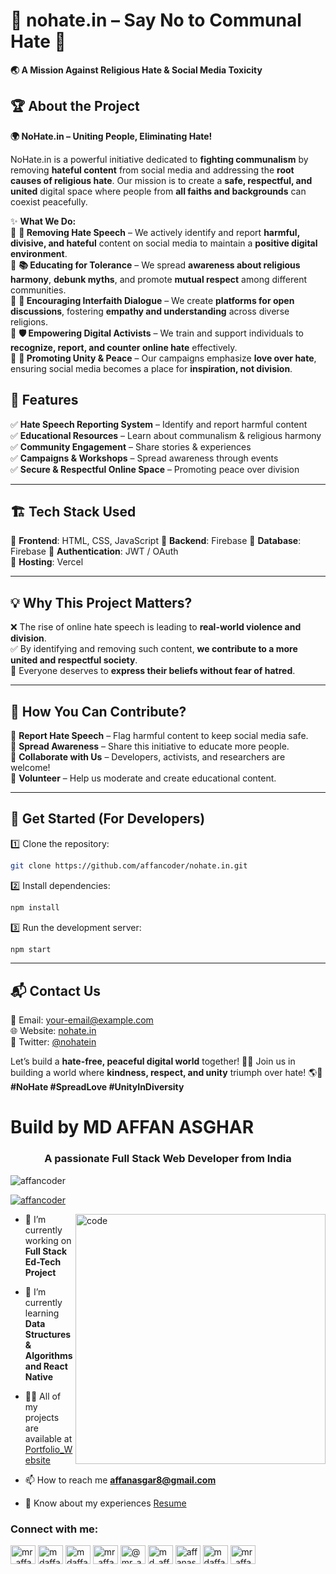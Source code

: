 # 🛑 **nohate.in** – Say No to Communal Hate 🚫  

**🌏 A Mission Against Religious Hate & Social Media Toxicity**  

## 🏆 **About the Project**  

**🌍 NoHate.in – Uniting People, Eliminating Hate!**  

NoHate.in is a powerful initiative dedicated to **fighting communalism** by removing **hateful content** from social media and addressing the **root causes of religious hate**. Our mission is to create a **safe, respectful, and united** digital space where people from **all faiths and backgrounds** can coexist peacefully.  

✨ **What We Do:**  
🔹 **🚫 Removing Hate Speech** – We actively identify and report **harmful, divisive, and hateful** content on social media to maintain a **positive digital environment**.  
🔹 **📚 Educating for Tolerance** – We spread **awareness about religious harmony**, **debunk myths**, and promote **mutual respect** among different communities.  
🔹 **🤝 Encouraging Interfaith Dialogue** – We create **platforms for open discussions**, fostering **empathy and understanding** across diverse religions.  
🔹 **🛡️ Empowering Digital Activists** – We train and support individuals to **recognize, report, and counter online hate** effectively.  
🔹 **💙 Promoting Unity & Peace** – Our campaigns emphasize **love over hate**, ensuring social media becomes a place for **inspiration, not division**.  

## 🚀 **Features**  

✅ **Hate Speech Reporting System** – Identify and report harmful content  
✅ **Educational Resources** – Learn about communalism & religious harmony  
✅ **Community Engagement** – Share stories & experiences  
✅ **Campaigns & Workshops** – Spread awareness through events  
✅ **Secure & Respectful Online Space** – Promoting peace over division  

---

## 🏗 **Tech Stack Used**  

🔹 **Frontend**: HTML, CSS, JavaScript
🔹 **Backend**: Firebase
🔹 **Database**: Firebase
🔹 **Authentication**: JWT / OAuth  
🔹 **Hosting**: Vercel

---

## 💡 **Why This Project Matters?**  

❌ The rise of online hate speech is leading to **real-world violence and division**.  
✅ By identifying and removing such content, **we contribute to a more united and respectful society**.  
💙 Everyone deserves to **express their beliefs without fear of hatred**.  

---

## 📌 **How You Can Contribute?**  

🔹 **Report Hate Speech** – Flag harmful content to keep social media safe.  
🔹 **Spread Awareness** – Share this initiative to educate more people.  
🔹 **Collaborate with Us** – Developers, activists, and researchers are welcome!  
🔹 **Volunteer** – Help us moderate and create educational content.  

---

## 📝 **Get Started (For Developers)**  

1️⃣ Clone the repository:  
```sh
git clone https://github.com/affancoder/nohate.in.git
```  
2️⃣ Install dependencies:  
```sh
npm install
```  
3️⃣ Run the development server:  
```sh
npm start
```  

---

## 📬 **Contact Us**  

📧 Email: [your-email@example.com](mailto:your-email@example.com)  
🌐 Website: [nohate.in](https://nohate.in)  
💬 Twitter: [@nohatein](https://twitter.com/nohatein)  

Let’s build a **hate-free, peaceful digital world** together! 🤝💙
Join us in building a world where **kindness, respect, and unity** triumph over hate! 🌎💖 **#NoHate #SpreadLove #UnityInDiversity**

# Build by MD AFFAN ASGHAR 
<h3 align="center">A passionate Full Stack Web Developer from India</h3>

<p align="left"> <img src="https://komarev.com/ghpvc/?username=affancoder&label=Profile%20views&color=0e75b6&style=flat" alt="affancoder" /> </p>

<p align="left"> <a href="https://github.com/ryo-ma/github-profile-trophy"><img src="https://github-profile-trophy.vercel.app/?username=affancoder" alt="affancoder" /></a> </p>

<img align="right" alt="code" width="400" src="https://media3.giphy.com/media/qgQUggAC3Pfv687qPC/giphy.gifhttps://media3.giphy.com/media/qgQUggAC3Pfv687qPC/giphy.gif"/>


- 🔭 I’m currently working on **Full Stack Ed-Tech Project**

- 🌱 I’m currently learning **Data Structures & Algorithms and React Native**

- 👨‍💻 All of my projects are available at [Portfolio_Website](https://affancoder.github.io/Portfolio_Website/)

- 📫 How to reach me **affanasgar8@gmail.com**

- 📄 Know about my experiences [Resume](https://drive.google.com/file/d/1oJuO83WrADHb-O7Ap9Uorb-0VqaEnqia/view?usp=drive_link)

<h3 align="left">Connect with me:</h3>
<p align="left">
<a href="https://twitter.com/mr_affan15" target="blank"><img align="center" src="https://raw.githubusercontent.com/rahuldkjain/github-profile-readme-generator/master/src/images/icons/Social/twitter.svg" alt="mr_affan15" height="30" width="40" /></a>
<a href="https://linkedin.com/in/mdaffanasghar" target="blank"><img align="center" src="https://raw.githubusercontent.com/rahuldkjain/github-profile-readme-generator/master/src/images/icons/Social/linked-in-alt.svg" alt="mdaffanasghar" height="30" width="40" /></a>
<a href="https://stackoverflow.com/users/mdaffanasghar" target="blank"><img align="center" src="https://raw.githubusercontent.com/rahuldkjain/github-profile-readme-generator/master/src/images/icons/Social/stack-overflow.svg" alt="mdaffanasghar" height="30" width="40" /></a>
<a href="https://instagram.com/mr_affan15" target="blank"><img align="center" src="https://raw.githubusercontent.com/rahuldkjain/github-profile-readme-generator/master/src/images/icons/Social/instagram.svg" alt="mr_affan15" height="30" width="40" /></a>
<a href="https://medium.com/@mr_affan15" target="blank"><img align="center" src="https://raw.githubusercontent.com/rahuldkjain/github-profile-readme-generator/master/src/images/icons/Social/medium.svg" alt="@mr_affan15" height="30" width="40" /></a>
<a href="https://www.youtube.com/c/md_affan15" target="blank"><img align="center" src="https://raw.githubusercontent.com/rahuldkjain/github-profile-readme-generator/master/src/images/icons/Social/youtube.svg" alt="md_affan15" height="30" width="40" /></a>
<a href="https://www.codechef.com/users/affanasghar" target="blank"><img align="center" src="https://cdn.jsdelivr.net/npm/simple-icons@3.1.0/icons/codechef.svg" alt="affanasghar" height="30" width="40" /></a>
<a href="https://www.hackerrank.com/mdaffancoder" target="blank"><img align="center" src="https://raw.githubusercontent.com/rahuldkjain/github-profile-readme-generator/master/src/images/icons/Social/hackerrank.svg" alt="mdaffancoder" height="30" width="40" /></a>
<a href="https://www.leetcode.com/mr_affan15" target="blank"><img align="center" src="https://raw.githubusercontent.com/rahuldkjain/github-profile-readme-generator/master/src/images/icons/Social/leet-code.svg" alt="mr_affan15" height="30" width="40" /></a>
</p>

